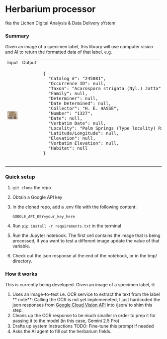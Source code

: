 
# Herbarium processor
fka the Lichen Digital Analysis & Data Delivery sYstem

### Summary
Given an image of a specimen label, this library will use computer vision and AI to return the formatted data of that label, e.g.

<table>
  <tr>
    <td>Input</td>
    <td>Output</td></tr>
  <tr>
    <td><img src="https://raw.githubusercontent.com/lisunshiny/herbarium-processor/refs/heads/main/img/IMG_2709.jpg" /></td>
    <td>
      <pre>
        {
          "Catalog #": "245081",
          "Occurrence ID": null,
          "Taxon": "Acarospora strigata (Nyl.) Jatta",
          "Family": null,
          "Determiner": null,
          "Date Determined": null,
          "Collector": "H. E. HASSE",
          "Number": "1327",
          "Date": null,
          "Verbatim Date": null,
          "Locality": "Palm Springs (Type locality) Riverside Co. Cal",
          "Latitude/Longitude": null,
          "Elevation": null,
          "Verbatim Elevation": null,
          "Habitat": null
        }
    </pre>
  </tr>
</table>

### Quick setup
1) `git clone` the repo
2) Obtain a Google API key
4) In the cloned repo, add a .env file with the following content:

   ```
   GOOGLE_API_KEY=your_key_here
   ```
5) Run `pip install -r requirements.txt` in the terminal
6) Run the Jupyter notebook. The first cell contains the image that is being processed, if you want to test a different image update the value of that variable.
7) Check out the json response at the end of the notebook, or in the tmp/ directory.

### How it works
This is currently being developed. Given an image of a specimen label, it:

1) Uses an image-to-text i.e. OCR service to extract the text from the label
** note**: Calling the OCR is not yet implemeneted, I just hardcoded the json responses from [Google Cloud Vision API](https://cloud.google.com/vision/docs/drag-and-drop) into /json/ to shim this step.
2) Cleans up the OCR response to be much smaller in order to prep it for passing it to the model (in this case, Gemini 2.5 Pro)
3) Drafts up system instructions
 TODO: Fine-tune this prompt if needed
4) Asks the AI agent to fill out the herbarium fields.
